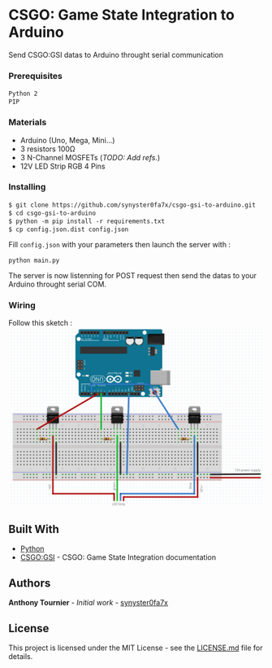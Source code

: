 # CSGO: Game State Integration to Arduino

Send CSGO:GSI datas to Arduino throught serial communication

### Prerequisites

```
Python 2
PIP
```

### Materials

* Arduino (Uno, Mega, Mini...)
* 3 resistors 100Ω
* 3 N-Channel MOSFETs (*TODO: Add refs.*)
* 12V LED Strip RGB 4 Pins

### Installing

```
$ git clone https://github.com/synyster0fa7x/csgo-gsi-to-arduino.git
$ cd csgo-gsi-to-arduino
$ python -m pip install -r requirements.txt
$ cp config.json.dist config.json
```

Fill `config.json` with your parameters then launch the server with :

```
python main.py
```

The server is now listenning for POST request then send the datas to your Arduino throught serial COM.

### Wiring

Follow this sketch :
![alt text](wiring.png)

## Built With

* [Python](https://www.python.org/)
* [CSGO:GSI](https://developer.valvesoftware.com/wiki/Counter-Strike:_Global_Offensive_Game_State_Integration) - CSGO: Game State Integration documentation

## Authors

**Anthony Tournier** - *Initial work* - [synyster0fa7x](https://github.com/synyster0fa7x)

## License

This project is licensed under the MIT License - see the [LICENSE.md](LICENSE.md) file for details.
